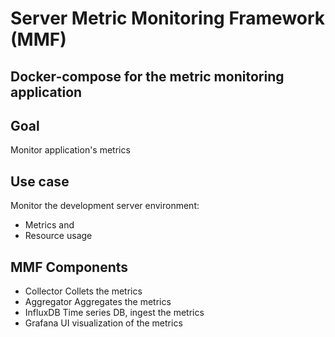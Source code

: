 # Server Metric Monitoring Framework (MMF)
## Docker-compose for the metric monitoring application


## Goal
Monitor application's metrics

## Use case
Monitor the development server environment:
- Metrics and 
- Resource usage


## MMF Components
- Collector
Collets the metrics
- Aggregator
Aggregates the metrics
- InfluxDB
Time series DB, ingest the metrics
- Grafana
UI visualization of the metrics
